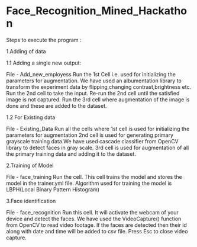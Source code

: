 # Face_Recognition_Mined_Hackathon

Steps to execute the program :

1.Adding of data 

1.1 Adding a single new output:

File - Add_new_employess
Run the 1st Cell i.e. used for initializing the parameters for augmentation.
We have used an albumentation library to transform the experiment data by flipping,changing contrast,brightness etc.
Run the 2nd cell to take the input. Re-run the 2nd cell until the satisfied image is not captured. 
Run the 3rd cell where augmentation of the image is done and these are added to the dataset.

1.2 For Existing data

File - Existing_Data
Run all the cells where
1st cell is used for  initializing the parameters for augmentation
2nd cell is used for generating primary grayscale training data.We have used cascade classifier from OpenCV library to detect faces in gray scale.
3rd cell is used for augmentation of all the primary training data and adding it to the dataset. 


2.Training of Model 

File - face_training
Run the cell.
This cell trains the model and stores the model in the trainer.yml file. 
Algorithm used for training the model is LBPH(Local Binary Pattern Histogram)

3.Face identification 

File - face_recognition
Run this cell.
It will activate the webcam of your device and detect the faces.
We have used the VideoCapture() function from OpenCV to read video footage.
If the faces are detected then their id along with date and time will be added to csv file.
Press Esc to close video capture.
